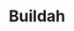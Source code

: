 ---
codehost: https://github.com/https://github.com/containers/buildah
logohandle: buildahio
sort: buildah
title: Buildah
website: https://buildah.io/
---